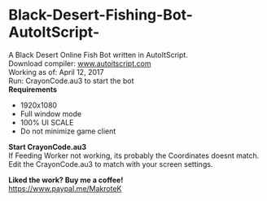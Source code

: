 # Black-Desert-Fishing-Bot-AutoItScript-
A Black Desert Online Fish Bot written in AutoItScript.  
Download compiler: www.autoitscript.com  
Working as of: April 12, 2017  
Run: CrayonCode.au3 to start the bot  
**Requirements**  
* 1920x1080  
* Full window mode  
* 100% UI SCALE  
* Do not minimize game client  

**Start CrayonCode.au3**  
If Feeding Worker not working, its probably the Coordinates doesnt match.  
Edit the CrayonCode.au3 to match with your screen settings.  


**Liked the work? Buy me a coffee!**  
https://www.paypal.me/MakroteK
